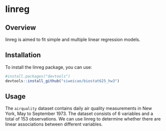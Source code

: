 # linreg

## Overview
linreg is aimed to fit simple and multiple linear regression models. 

## Installation
To install the linreg package, you can use:

```r
#install.packages("devtools")
devtools::install_github("siweicao/biostat625_hw3")

```

## Usage
The `airquality` dataset contains daily air quality measurements in New York, May to September 1973. The dataset consists of 6 variables and a total of 153 observations. We can use linreg to determine whether there are linear associations between different variables. 




